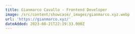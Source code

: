 ```yaml
---
title: Gianmarco Cavallo - Frontend Developer
image: /src/content/showcase/_images/gianmarco.xyz.webp
url: 'https://gianmarco.xyz/'
dateAdded: 2023-08-21T22:19:33.000Z
---
```


